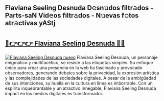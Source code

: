 ## Flaviana Seeling Desnuda D𝚎sn𝚞dos filtr𝚊dos - Parts-saN Vid𝚎os filtr𝚊dos - N𝚞evas f𝚘tos atr𝚊ctivas yAStj

# <h2><a href="http://mb02euv.tromn.icu/?c=Flaviana+Seeling+Desnuda">🔗👉👉👉 Flaviana Seeling Desnuda 🔗🔗</a></h2>

[![Flaviana Seeling Desnuda nuevo](https://i.imgur.com/pEAQMta.gif)](http://mb02euv.tromn.icu/?c=Flaviana+Seeling+Desnuda)
Flaviana Seeling Desnuda, un personaje enigmático y multifacético, se resiste a las etiquetas simples. Su enfoque único para crear una presencia en la web ha fascinado y provocado observadores, generando debates sobre la privacidad, la expresión artística y las complejidades de las sociedades digitales. A pesar de la ambigüedad de sus intenciones, su huella en la cultura en línea es imborrable. Con un espíritu inquebrantable y un atractivo innegable, Flaviana Seeling Desnuda impact en los medios digitales es transformador.
